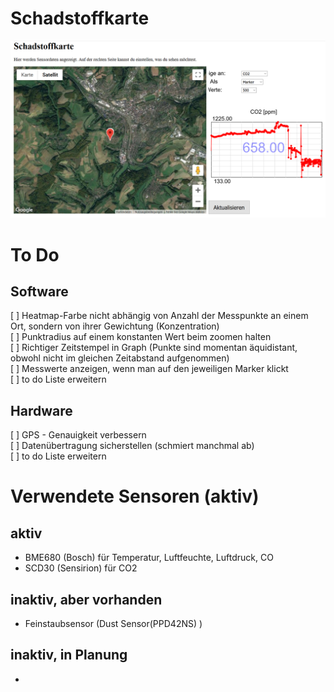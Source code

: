 # Schadstoffkarte

![alt text](https://github.com/bassi23/Schadstoffkarte/blob/master/Vorschau.png)


# To Do

## Software
[ ]   Heatmap-Farbe nicht abhängig von Anzahl der Messpunkte an einem Ort, sondern von ihrer Gewichtung (Konzentration)<br />
[ ]   Punktradius auf einem konstanten Wert beim zoomen halten<br />
[ ]   Richtiger Zeitstempel in Graph (Punkte sind momentan äquidistant, obwohl nicht im gleichen Zeitabstand aufgenommen)<br />
[ ]   Messwerte anzeigen, wenn man auf den jeweiligen Marker klickt<br />
[ ]   to do Liste erweitern<br />


## Hardware
[ ]   GPS - Genauigkeit verbessern<br />
[ ]   Datenübertragung sicherstellen (schmiert manchmal ab)<br />
[ ]   to do Liste erweitern<br />


# Verwendete Sensoren (aktiv)

## aktiv

 - BME680 (Bosch) für Temperatur, Luftfeuchte, Luftdruck, CO<br />
 - SCD30 (Sensirion) für CO2
 
 
## inaktiv, aber vorhanden

- Feinstaubsensor (Dust Sensor(PPD42NS) )

## inaktiv, in Planung

- 
